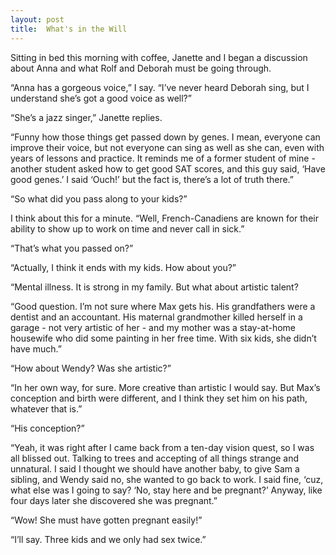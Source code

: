 ```yaml
---
layout: post
title:  What's in the Will
---
```

Sitting in bed this morning with coffee, Janette and I began a discussion about Anna and what Rolf and Deborah must be going through.

“Anna has a gorgeous voice,” I say. “I’ve never heard Deborah sing, but I understand she’s got a good voice as well?”

“She’s a jazz singer,” Janette replies.

“Funny how those things get passed down by genes. I mean, everyone can improve their voice, but not everyone can sing as well as she can, even with years of lessons and practice. It reminds me of a former student of mine - another student asked how to get good SAT scores, and this guy said, ‘Have good genes.’ I said ‘Ouch!’ but the fact is, there’s a lot of truth there.”

“So what did you pass along to your kids?”

I think about this for a minute. “Well, French-Canadiens are known for their ability to show up to work on time and never call in sick.”

“That’s what you passed on?”

“Actually, I think it ends with my kids. How about you?”

“Mental illness. It is strong in my family. But what about artistic talent?

“Good question. I’m not sure where Max gets his. His grandfathers were a dentist and an accountant. His maternal grandmother killed herself in a garage - not very artistic of her - and my mother was a stay-at-home housewife who did some painting in her free time. With six kids, she didn’t have much.”

“How about Wendy? Was she artistic?”

“In her own way, for sure. More creative than artistic I would say. But Max’s conception and birth were different, and I think they set him on his path, whatever that is.”

“His conception?”

“Yeah, it was right after I came back from a ten-day vision quest, so I was all blissed out. Talking to trees and accepting of all things strange and unnatural. I said I thought we should have another baby, to give Sam a sibling, and Wendy said no, she wanted to go back to work. I said fine, ‘cuz, what else was I going to say? ‘No, stay here and be pregnant?’ Anyway, like four days later she discovered she was pregnant.”

“Wow! She must have gotten pregnant easily!”

“I’ll say. Three kids and we only had sex twice.”

